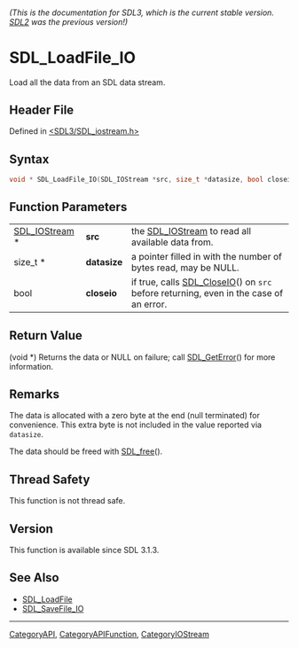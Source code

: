 ###### (This is the documentation for SDL3, which is the current stable version. [SDL2](https://wiki.libsdl.org/SDL2/) was the previous version!)
# SDL_LoadFile_IO

Load all the data from an SDL data stream.

## Header File

Defined in [<SDL3/SDL_iostream.h>](https://github.com/libsdl-org/SDL/blob/main/include/SDL3/SDL_iostream.h)

## Syntax

```c
void * SDL_LoadFile_IO(SDL_IOStream *src, size_t *datasize, bool closeio);
```

## Function Parameters

|                                |              |                                                                                                      |
| ------------------------------ | ------------ | ---------------------------------------------------------------------------------------------------- |
| [SDL_IOStream](SDL_IOStream) * | **src**      | the [SDL_IOStream](SDL_IOStream) to read all available data from.                                    |
| size_t *                       | **datasize** | a pointer filled in with the number of bytes read, may be NULL.                                      |
| bool                           | **closeio**  | if true, calls [SDL_CloseIO](SDL_CloseIO)() on `src` before returning, even in the case of an error. |

## Return Value

(void *) Returns the data or NULL on failure; call
[SDL_GetError](SDL_GetError)() for more information.

## Remarks

The data is allocated with a zero byte at the end (null terminated) for
convenience. This extra byte is not included in the value reported via
`datasize`.

The data should be freed with [SDL_free](SDL_free)().

## Thread Safety

This function is not thread safe.

## Version

This function is available since SDL 3.1.3.

## See Also

- [SDL_LoadFile](SDL_LoadFile)
- [SDL_SaveFile_IO](SDL_SaveFile_IO)

----
[CategoryAPI](CategoryAPI), [CategoryAPIFunction](CategoryAPIFunction), [CategoryIOStream](CategoryIOStream)

